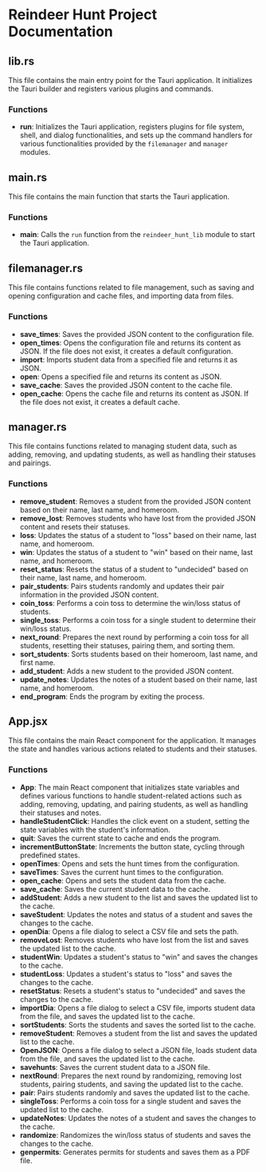 # Reindeer Hunt Project Documentation

## lib.rs

This file contains the main entry point for the Tauri application. It initializes the Tauri builder and registers various plugins and commands.

### Functions
- **run**: Initializes the Tauri application, registers plugins for file system, shell, and dialog functionalities, and sets up the command handlers for various functionalities provided by the `filemanager` and `manager` modules.

## main.rs

This file contains the main function that starts the Tauri application.

### Functions
- **main**: Calls the `run` function from the `reindeer_hunt_lib` module to start the Tauri application.

## filemanager.rs

This file contains functions related to file management, such as saving and opening configuration and cache files, and importing data from files.

### Functions
- **save_times**: Saves the provided JSON content to the configuration file.
- **open_times**: Opens the configuration file and returns its content as JSON. If the file does not exist, it creates a default configuration.
- **import**: Imports student data from a specified file and returns it as JSON.
- **open**: Opens a specified file and returns its content as JSON.
- **save_cache**: Saves the provided JSON content to the cache file.
- **open_cache**: Opens the cache file and returns its content as JSON. If the file does not exist, it creates a default cache.

## manager.rs

This file contains functions related to managing student data, such as adding, removing, and updating students, as well as handling their statuses and pairings.

### Functions
- **remove_student**: Removes a student from the provided JSON content based on their name, last name, and homeroom.
- **remove_lost**: Removes students who have lost from the provided JSON content and resets their statuses.
- **loss**: Updates the status of a student to "loss" based on their name, last name, and homeroom.
- **win**: Updates the status of a student to "win" based on their name, last name, and homeroom.
- **reset_status**: Resets the status of a student to "undecided" based on their name, last name, and homeroom.
- **pair_students**: Pairs students randomly and updates their pair information in the provided JSON content.
- **coin_toss**: Performs a coin toss to determine the win/loss status of students.
- **single_toss**: Performs a coin toss for a single student to determine their win/loss status.
- **next_round**: Prepares the next round by performing a coin toss for all students, resetting their statuses, pairing them, and sorting them.
- **sort_students**: Sorts students based on their homeroom, last name, and first name.
- **add_student**: Adds a new student to the provided JSON content.
- **update_notes**: Updates the notes of a student based on their name, last name, and homeroom.
- **end_program**: Ends the program by exiting the process.

## App.jsx

This file contains the main React component for the application. It manages the state and handles various actions related to students and their statuses.

### Functions
- **App**: The main React component that initializes state variables and defines various functions to handle student-related actions such as adding, removing, updating, and pairing students, as well as handling their statuses and notes.
- **handleStudentClick**: Handles the click event on a student, setting the state variables with the student's information.
- **quit**: Saves the current state to cache and ends the program.
- **incrementButtonState**: Increments the button state, cycling through predefined states.
- **openTimes**: Opens and sets the hunt times from the configuration.
- **saveTimes**: Saves the current hunt times to the configuration.
- **open_cache**: Opens and sets the student data from the cache.
- **save_cache**: Saves the current student data to the cache.
- **addStudent**: Adds a new student to the list and saves the updated list to the cache.
- **saveStudent**: Updates the notes and status of a student and saves the changes to the cache.
- **openDia**: Opens a file dialog to select a CSV file and sets the path.
- **removeLost**: Removes students who have lost from the list and saves the updated list to the cache.
- **studentWin**: Updates a student's status to "win" and saves the changes to the cache.
- **studentLoss**: Updates a student's status to "loss" and saves the changes to the cache.
- **resetStatus**: Resets a student's status to "undecided" and saves the changes to the cache.
- **importDia**: Opens a file dialog to select a CSV file, imports student data from the file, and saves the updated list to the cache.
- **sortStudents**: Sorts the students and saves the sorted list to the cache.
- **removeStudent**: Removes a student from the list and saves the updated list to the cache.
- **OpenJSON**: Opens a file dialog to select a JSON file, loads student data from the file, and saves the updated list to the cache.
- **savehunts**: Saves the current student data to a JSON file.
- **nextRound**: Prepares the next round by randomizing, removing lost students, pairing students, and saving the updated list to the cache.
- **pair**: Pairs students randomly and saves the updated list to the cache.
- **singleToss**: Performs a coin toss for a single student and saves the updated list to the cache.
- **updateNotes**: Updates the notes of a student and saves the changes to the cache.
- **randomize**: Randomizes the win/loss status of students and saves the changes to the cache.
- **genpermits**: Generates permits for students and saves them as a PDF file.

